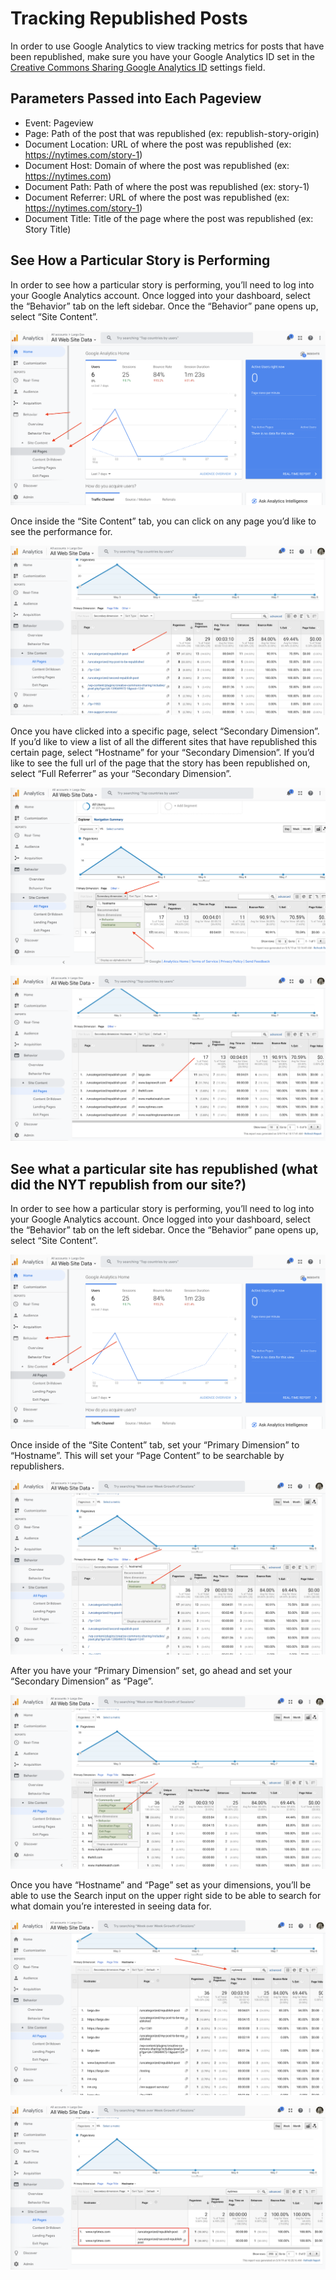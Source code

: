 # Tracking Republished Posts

In order to use Google Analytics to view tracking metrics for posts that have been republished, make sure you have your Google Analytics ID set in the [Creative Commons Sharing Google Analytics ID](configuring-plugin-settings.md) settings field.

## Parameters Passed into Each Pageview

- Event: Pageview
- Page: Path of the post that was republished (ex: republish-story-origin)
- Document Location: URL of where the post was republished (ex: https://nytimes.com/story-1)
- Document Host: Domain of where the post was republished (ex: https://nytimes.com)
- Document Path: Path of where the post was republished (ex: story-1)
- Document Referrer: URL of where the post was republished (ex: https://nytimes.com/story-1)
- Document Title: Title of the page where the post was republished (ex: Story Title)

## See How a Particular Story is Performing

In order to see how a particular story is performing, you’ll need to log into your Google Analytics account. Once logged into your dashboard, select the “Behavior” tab on the left sidebar. Once the “Behavior” pane opens up, select “Site Content”. 

![google analytics navigating to site content pane](img/google-analytics-navigating-to-site-content.png)

Once inside the “Site Content” tab, you can click on any page you’d like to see the performance for. 

![google analytics viewing individual pages](img/google-analytics-viewing-individual-pages.png)

Once you have clicked into a specific page, select “Secondary Dimension”. If you’d like to view a list of all the different sites that have republished this certain page, select “Hostname” for your “Secondary Dimension”. If you’d like to see the full url of the page that the story has been republished on, select “Full Referrer” as your “Secondary Dimension”.

![google analytics setting secondary dimension](img/google-analytics-setting-secondary-dimension.png)

![google analytics viewing secondary dimension](img/google-analytics-viewing-secondary-dimension.png)

## See what a particular site has republished (what did the NYT republish from our site?)

In order to see how a particular story is performing, you’ll need to log into your Google Analytics account. Once logged into your dashboard, select the “Behavior” tab on the left sidebar. Once the “Behavior” pane opens up, select “Site Content”. 

![google analytics navigating to site content pane](img/google-analytics-navigating-to-site-content.png)

Once inside of the “Site Content” tab, set your “Primary Dimension” to “Hostname”. This will set your “Page Content” to be searchable by republishers.

![google analytics setting primary dimension](img/google-analytics-setting-primary-dimension.png)

After you have your “Primary Dimension” set, go ahead and set your “Secondary Dimension” as “Page”. 

![google analytics setting secondary dimension after primary dimension](img/google-analytics-setting-primary-secondary-dimension.png)

Once you have “Hostname” and “Page” set as your dimensions, you’ll be able to use the Search input on the upper right side to be able to search for what domain you’re interested in seeing data for.

![google analytics filtering by sitename](img/google-analytics-filtering-by-sitename.png)

![google analytics viewing by sitename](img/google-analytics-viewing-by-sitename.png)